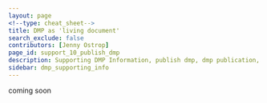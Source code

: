 ```yaml
---
layout: page
<!--type: cheat_sheet-->
title: DMP as 'living document'
search_exclude: false
contributors: [Jenny Ostrop]
page_id: support_10_publish_dmp
description: Supporting DMP Information, publish dmp, dmp publication, manage dmp, living document
sidebar: dmp_supporting_info
---
```


coming soon